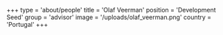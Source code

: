 +++
type = 'about/people'
title = 'Olaf Veerman'
position = 'Development Seed'
group = 'advisor'
image = '/uploads/olaf_veerman.png'
country = 'Portugal'
+++
